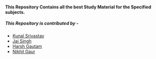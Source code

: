 #### This Repository Contains all the best Study Material for the Specified subjects.
##### This Repository is contributed by -
- [Kunal Srivastav](https://github.com/kunalsrivastav)
- [Jai Singh](https://github.com/jai-singh-1)
- [Harsh Gautam](https://github.com/harsh822)
- [Nikhil Gaur](https://github.com/nikhil-gaur457)


<!--

Write down everything here.



-->
